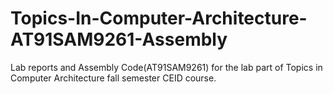 # Topics-In-Computer-Architecture-AT91SAM9261-Assembly
Lab reports and Assembly Code(AT91SAM9261) for the lab part of Topics in Computer Architecture fall semester CEID course.
